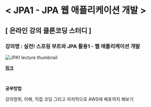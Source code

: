 # < JPA1 - JPA 웹 애플리케이션 개발 >

## [ 온라인 강의 클론코딩 스터디 ]
### 강의명 :  실전! 스프링 부트와 JPA 활용1 - 웹 애플리케이션 개발
![JPA1 lecture thumbnail](https://github.com/happyeun/JPA1/assets/118444536/82bed39c-5ab2-4594-8ff2-8c63672e7ab3)

[**링크** ](https://www.inflearn.com/course/%EC%8A%A4%ED%94%84%EB%A7%81%EB%B6%80%ED%8A%B8-JPA-%ED%99%9C%EC%9A%A9-1/dashboard)

</br>

**공부방법**

강의청취, 이해, 직접 코딩 그리고 마지막으로 AWS에 배포까지 해보기


